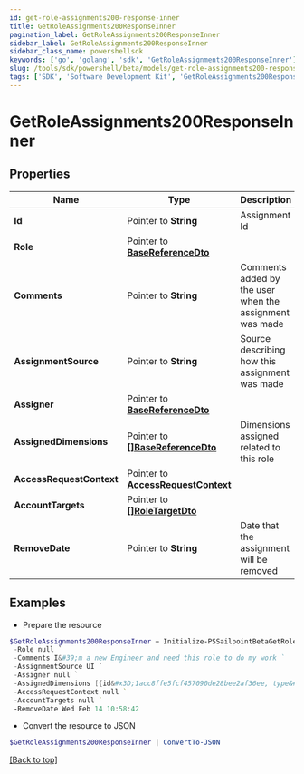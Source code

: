 ```yaml
---
id: get-role-assignments200-response-inner
title: GetRoleAssignments200ResponseInner
pagination_label: GetRoleAssignments200ResponseInner
sidebar_label: GetRoleAssignments200ResponseInner
sidebar_class_name: powershellsdk
keywords: ['go', 'golang', 'sdk', 'GetRoleAssignments200ResponseInner'] 
slug: /tools/sdk/powershell/beta/models/get-role-assignments200-response-inner
tags: ['SDK', 'Software Development Kit', 'GetRoleAssignments200ResponseInner']
---
```



# GetRoleAssignments200ResponseInner

## Properties

Name | Type | Description | Notes
------------ | ------------- | ------------- | -------------
**Id** |  Pointer to **String** | Assignment Id | [optional] 
**Role** |  Pointer to [**BaseReferenceDto**](base-reference-dto) |  | [optional] 
**Comments** |  Pointer to **String** | Comments added by the user when the assignment was made | [optional] 
**AssignmentSource** |  Pointer to **String** | Source describing how this assignment was made | [optional] 
**Assigner** |  Pointer to [**BaseReferenceDto**](base-reference-dto) |  | [optional] 
**AssignedDimensions** |  Pointer to [**[]BaseReferenceDto**](base-reference-dto) | Dimensions assigned related to this role | [optional] 
**AccessRequestContext** |  Pointer to [**AccessRequestContext**](access-request-context) |  | [optional] 
**AccountTargets** |  Pointer to [**[]RoleTargetDto**](role-target-dto) |  | [optional] 
**RemoveDate** |  Pointer to **String** | Date that the assignment will be removed | [optional] 

## Examples

- Prepare the resource
```powershell
$GetRoleAssignments200ResponseInner = Initialize-PSSailpointBetaGetRoleAssignments200ResponseInner  -Id 1cbb0705b38c4226b1334eadd8874086 `
 -Role null `
 -Comments I&#39;m a new Engineer and need this role to do my work `
 -AssignmentSource UI `
 -Assigner null `
 -AssignedDimensions [{id&#x3D;1acc8ffe5fcf457090de28bee2af36ee, type&#x3D;DIMENSION, name&#x3D;Northeast region}] `
 -AccessRequestContext null `
 -AccountTargets null `
 -RemoveDate Wed Feb 14 10:58:42
```

- Convert the resource to JSON
```powershell
$GetRoleAssignments200ResponseInner | ConvertTo-JSON
```


[[Back to top]](#) 

